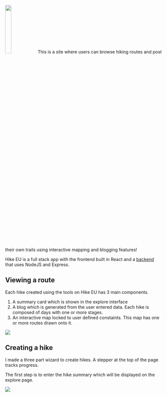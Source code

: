 <img src="https://i.imgur.com/zKCyymJ.png" width="20%">
This is a site where users can browse hiking routes and post their own trails using interactive mapping and blogging features!

Hike EU is a full stack app with the frontend built in React and a [backend](https://github.com/t0mc0llins/backend-hike-eu) that uses NodeJS and Express.

## Viewing a route
Each hike created using the tools on Hike EU has 3 main components. 
1. A summary card which is shown in the explore interface
2. A blog which is generated from the user entered data. Each hike is composed of days with one or more stages.
3. An interactive map locked to user defined constaints. This map has one or more routes drawn onto it.
<img src="https://i.imgur.com/Gw54JwI.gif">

## Creating a hike
I made a three part wizard to create hikes. A stepper at the top of the page tracks progress.

The first step is to enter the hike summary which will be displayed on the explore page.

<img src="https://i.imgur.com/sIhK1yr.gif">
